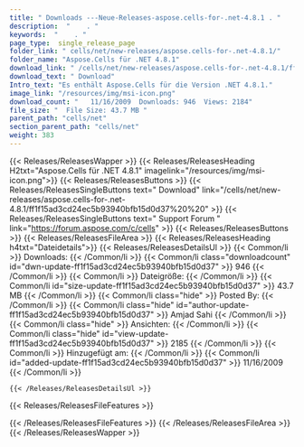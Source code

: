 ```yaml
---
title: " Downloads ---Neue-Releases-aspose.cells-for-.net-4.8.1 . "
description:  "    . " 
keywords:  "    . " 
page_type:  single_release_page
folder_link: " cells/net/new-releases/aspose.cells-for-.net-4.8.1/"
folder_name: "Aspose.Cells für .NET 4.8.1"
download_link: " /cells/net/new-releases/aspose.cells-for-.net-4.8.1/ff1f15ad3cd24ec5b93940bfb15d0d37"
download_text: " Download"
Intro_text: "Es enthält Aspose.Cells für die Version .NET 4.8.1."
image_link: "/resources/img/msi-icon.png"
download_count: "   11/16/2009  Downloads: 946  Views: 2184"
file_size: "  File Size: 43.7 MB "
parent_path: "cells/net"
section_parent_path: "cells/net"
weight: 383
---
```


{{< Releases/ReleasesWapper >}}
  {{< Releases/ReleasesHeading H2txt="Aspose.Cells für .NET 4.8.1" imagelink="/resources/img/msi-icon.png">}}
  {{< Releases/ReleasesButtons >}}
    {{< Releases/ReleasesSingleButtons text=" Download" link="/cells/net/new-releases/aspose.cells-for-.net-4.8.1/ff1f15ad3cd24ec5b93940bfb15d0d37%20%20" >}}
    {{< Releases/ReleasesSingleButtons text=" Support Forum " link="https://forum.aspose.com/c/cells" >}}
  {{< Releases/ReleasesButtons >}}
  {{< Releases/ReleasesFileArea >}}
    {{< Releases/ReleasesHeading h4txt="Dateidetails">}}
    {{< Releases/ReleasesDetailsUl >}}
            {{< Common/li >}} Downloads: {{< /Common/li >}}
      {{< Common/li class="downloadcount" id="dwn-update-ff1f15ad3cd24ec5b93940bfb15d0d37" >}} 946 {{< /Common/li >}}
      {{< Common/li >}} Dateigröße: {{< /Common/li >}}
      {{< Common/li id="size-update-ff1f15ad3cd24ec5b93940bfb15d0d37" >}} 43.7 MB {{< /Common/li >}} 
      {{< Common/li  class="hide" >}} Posted By: {{< /Common/li >}} 
      {{< Common/li class="hide" id="author-update-ff1f15ad3cd24ec5b93940bfb15d0d37" >}} Amjad Sahi {{< /Common/li >}}
      {{< Common/li class="hide" >}} Ansichten: {{< /Common/li >}}
      {{< Common/li class="hide" id="view-update-ff1f15ad3cd24ec5b93940bfb15d0d37" >}} 2185 {{< /Common/li >}}
      {{< Common/li >}} Hinzugefügt am: {{< /Common/li >}}
      {{< Common/li id="added-update-ff1f15ad3cd24ec5b93940bfb15d0d37" >}} 11/16/2009 {{< /Common/li >}} 

    {{< /Releases/ReleasesDetailsUl >}}

  {{< Releases/ReleasesFileFeatures >}}
      
  {{< /Releases/ReleasesFileFeatures >}}
 {{< /Releases/ReleasesFileArea >}}
{{< /Releases/ReleasesWapper >}}



